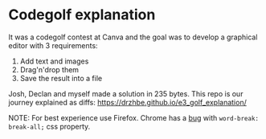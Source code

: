 # Codegolf explanation
It was a codegolf contest at Canva and the goal was to develop a graphical editor with 3 requirements:
1. Add text and images
2. Drag'n'drop them
3. Save the result into a file

Josh, Declan and myself made a solution in 235 bytes. This repo is our journey explained as diffs: https://drzhbe.github.io/e3_golf_explanation/

NOTE: For best experience use Firefox. Chrome has a [bug](https://bugs.chromium.org/p/chromium/issues/detail?id=957228) with `word-break: break-all;` css property.
